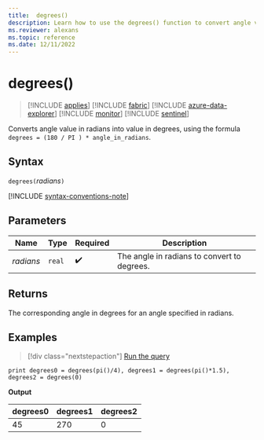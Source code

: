 ```yaml
---
title:  degrees()
description: Learn how to use the degrees() function to convert angle values from radians to values in degrees.
ms.reviewer: alexans
ms.topic: reference
ms.date: 12/11/2022
---
```

# degrees()

> [!INCLUDE [applies](../includes/applies-to-version/applies.md)] [!INCLUDE [fabric](../includes/applies-to-version/fabric.md)] [!INCLUDE [azure-data-explorer](../includes/applies-to-version/azure-data-explorer.md)] [!INCLUDE [monitor](../includes/applies-to-version/monitor.md)] [!INCLUDE [sentinel](../includes/applies-to-version/sentinel.md)]

Converts angle value in radians into value in degrees, using the formula `degrees = (180 / PI ) * angle_in_radians`.

## Syntax

`degrees(`*radians*`)`

[!INCLUDE [syntax-conventions-note](../includes/syntax-conventions-note.md)]

## Parameters

| Name | Type | Required | Description |
|--|--|--|--|
| *radians* | `real` |  :heavy_check_mark: | The angle in radians to convert to degrees. |

## Returns

The corresponding angle in degrees for an angle specified in radians.

## Examples

> [!div class="nextstepaction"]
> <a href="https://dataexplorer.azure.com/clusters/help/databases/Samples?query=H4sIAAAAAAAAAysoyswrUUhJTS9KTS02ULCFMTUKMjU09U00dWAChmhyWoZ6pghZIyRZA00AiS3HB1UAAAA=" target="_blank">Run the query</a>

```kusto
print degrees0 = degrees(pi()/4), degrees1 = degrees(pi()*1.5), degrees2 = degrees(0)
```

**Output**

|degrees0|degrees1|degrees2|
|---|---|---|
|45|270|0|
